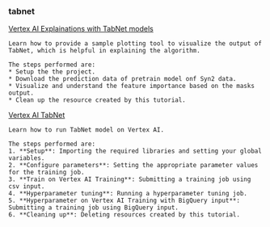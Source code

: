 
### tabnet 


[Vertex AI Explainations with TabNet models](https://github.com/GoogleCloudPlatform/vertex-ai-samples/blob/main/notebooks/official/tabnet/ai-explanations-tabnet-algorithm.ipynb)

```
Learn how to provide a sample plotting tool to visualize the output of TabNet, which is helpful in explaining the algorithm.

The steps performed are:
* Setup the the project.
* Download the prediction data of pretrain model onf Syn2 data.
* Visualize and understand the feature importance based on the masks output.
* Clean up the resource created by this tutorial.

```


[Vertex AI TabNet](https://github.com/GoogleCloudPlatform/vertex-ai-samples/blob/main/notebooks/official/tabnet/tabnet_vertex_tutorial.ipynb)

```
Learn how to run TabNet model on Vertex AI.

The steps performed are:
1. **Setup**: Importing the required libraries and setting your global variables.
2. **Configure parameters**: Setting the appropriate parameter values for the training job.
3. **Train on Vertex AI Training**: Submitting a training job using csv input.
4. **Hyperparameter tuning**: Running a hyperparameter tuning job.
5. **Hyperparameter on Vertex AI Training with BigQuery input**: Submitting a training job using BigQuery input.
6. **Cleaning up**: Deleting resources created by this tutorial.

```

